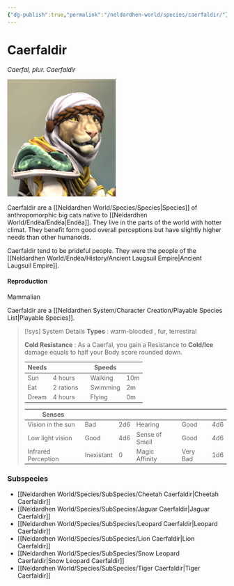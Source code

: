 ```yaml
---
{"dg-publish":true,"permalink":"/neldardhen-world/species/caerfaldir/"}
---
```


# Caerfaldir
*Caerfal, plur. Caerfaldir*

![Ahiir.png|100](/img/user/Images/Species/Ahiir.png)

Caerfaldir are a [[Neldardhen World/Species/Species\|Species]] of anthropomorphic big cats native to [[Neldardhen World/Endëa/Endëa\|Endëa]]. They live in the parts of the world with hotter climat. They benefit form good overall perceptions but have slightly higher needs than other humanoids.

Caerfaldir tend to be prideful people. They were the people of the [[Neldardhen World/Endëa/History/Ancient Laugsuil Empire\|Ancient Laugsuil Empire]].
#### Reproduction
Mammalian

Caerfaldir are a [[Neldardhen System/Character Creation/Playable Species List\|Playable Species]].

> [!sys] System Details
> **Types** : warm-blooded , fur, terrestiral 
> 
> **Cold Resistance** : As a Caerfal, you gain a Resistance to **Cold/Ice** damage equals to half your Body score rounded down.
> 
> | **Needs** |           |     | **Speeds** |     |
> | --------- | --------- | --- | ---------- | --- |
> | Sun       | 4 hours   |     | Walking    | 10m |
> | Eat       | 2 rations |     | Swimming   | 2m  |
> | Dream     | 4 hours   |     | Flying     | 0m  |
> 
> | **Senses**          |            |     |                |          |     |
> | ------------------- | ---------- | --- | -------------- | -------- | --- |
> | Vision in the sun   | Bad        | 2d6 | Hearing        | Good     | 4d6 |
> | Low light vision    | Good       | 4d6 | Sense of Smell | Good     | 4d6 |
> | Infrared Perception | Inexistant | 0   | Magic Affinity | Very Bad | 1d6 |

### Subspecies
- [[Neldardhen World/Species/SubSpecies/Cheetah Caerfaldir\|Cheetah Caerfaldir]]
- [[Neldardhen World/Species/SubSpecies/Jaguar Caerfaldir\|Jaguar Caerfaldir]]
- [[Neldardhen World/Species/SubSpecies/Leopard Caerfaldir\|Leopard Caerfaldir]]
- [[Neldardhen World/Species/SubSpecies/Lion Caerfaldir\|Lion Caerfaldir]]
- [[Neldardhen World/Species/SubSpecies/Snow Leopard Caerfaldir\|Snow Leopard Caerfaldir]]
- [[Neldardhen World/Species/SubSpecies/Tiger Caerfaldir\|Tiger Caerfaldir]]